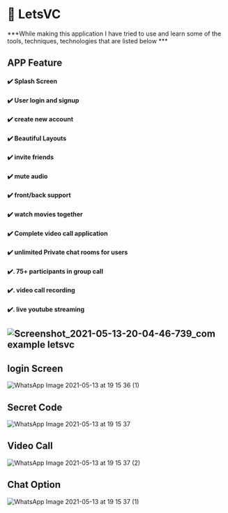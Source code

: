 # 🚀 LetsVC
***While making this application I have tried to use and learn some of the tools, techniques, technologies that are listed below ***
## APP Feature
#### ✔️ Splash Screen
#### ✔️ User login and signup
#### ✔️ create new account 
#### ✔️ Beautiful Layouts 
#### ✔️ invite friends 
#### ✔️ mute audio
#### ✔️ front/back support 
#### ✔️ watch movies together 
#### ✔️ Complete video call application 
#### ✔️ unlimited Private chat rooms for users
#### ✔️. 75+ participants in group call 
#### ✔️. video call recording 
#### ✔️. live youtube streaming



## ![Screenshot_2021-05-13-20-04-46-739_com example letsvc](https://user-images.githubusercontent.com/56763840/118141119-aed6c600-b426-11eb-83c0-1ae2ddc2f29a.jpg)

## login Screen 

![WhatsApp Image 2021-05-13 at 19 15 36 (1)](https://user-images.githubusercontent.com/56763840/118141138-b26a4d00-b426-11eb-8781-6da33811c468.jpeg)

## Secret Code 

![WhatsApp Image 2021-05-13 at 19 15 37](https://user-images.githubusercontent.com/56763840/118141154-b4cca700-b426-11eb-8d8e-81caf352900c.jpeg)

## Video Call
![WhatsApp Image 2021-05-13 at 19 15 37 (2)](https://user-images.githubusercontent.com/56763840/118141168-b72f0100-b426-11eb-9fdd-954401bf32a4.jpeg)

## Chat Option 
![WhatsApp Image 2021-05-13 at 19 15 37 (1)](https://user-images.githubusercontent.com/56763840/118141176-b9915b00-b426-11eb-9900-2c2a5017e23f.jpeg)

